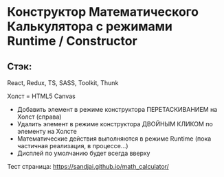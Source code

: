 # Конструктор Математического Калькулятора с режимами Runtime / Constructor

## Стэк:

React, Redux, TS, SASS, Toolkit, Thunk

Холст = HTML5 Canvas

- Добавить элемент в режиме конструктора ПЕРЕТАСКИВАНИЕМ на Холст (справа)
- Удалить элемент в режиме конструктора ДВОЙНЫМ КЛИКОМ по элементу на Холсте
- Математические действия выполняются в режиме Runtime (пока частичная реализация, в процессе...)
- Дисплей по умолчанию будет всегда вверху

Тест страница:
https://sandjai.github.io/math_calculator/
